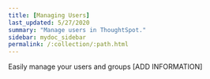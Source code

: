 ```yaml
---
title: [Managing Users]
last_updated: 5/27/2020
summary: "Manage users in ThoughtSpot."
sidebar: mydoc_sidebar
permalink: /:collection/:path.html
---
```


Easily manage your users and groups
[ADD INFORMATION]
